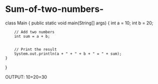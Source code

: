 # Sum-of-two-numbers-
class Main {
    public static void main(String[] args) {
        int a = 10;
        int b = 20;


        // Add two numbers
        int sum = a + b;


        // Print the result
        System.out.println(a + " + " + b + " = " + sum);
    }
}


OUTPUT:
10+20=30
